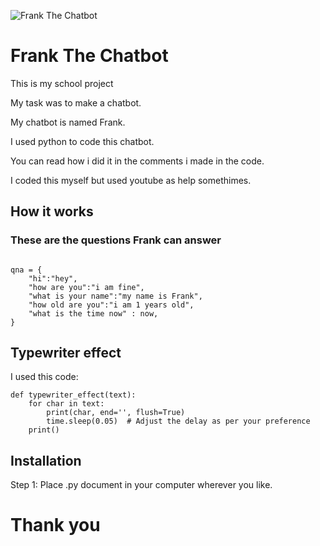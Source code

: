 ![Frank The Chatbot](https://nordvpn.com/wp-content/uploads/blog-social-what-is-chatbot-1200x628-1.png)

# Frank The Chatbot

This is my school project

My task was to make a chatbot.

My chatbot is named Frank.

I used python to code this chatbot.

You can read how i did it in the comments i made in the code.

I coded this myself but used youtube as help somethimes.

## How it works
### These are the questions Frank can answer

```

qna = {
    "hi":"hey",
    "how are you":"i am fine",
    "what is your name":"my name is Frank",
    "how old are you":"i am 1 years old",
    "what is the time now" : now,
}
```
## Typewriter effect

I used this code: 

```
def typewriter_effect(text):
    for char in text:
        print(char, end='', flush=True)
        time.sleep(0.05)  # Adjust the delay as per your preference
    print()
```

## Installation

Step 1: Place .py document in your computer wherever you like.


# Thank you
